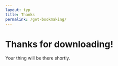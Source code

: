 ```yaml
---
layout: typ
title: Thanks
permalink: /get-bookmaking/
---
```

Thanks for downloading!
=======================

Your thing will be there shortly.
